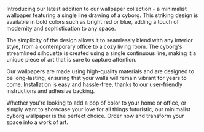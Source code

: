 <!--
Write me content for website with wallpaper "A minimalist wallpaper with a single line drawing of a cyborg, in a striking color such as bright red or blue."
-->

<!--font:Montserrat-->

Introducing our latest addition to our wallpaper collection - a minimalist wallpaper featuring a single line drawing of a cyborg. This striking design is available in bold colors such as bright red or blue, adding a touch of modernity and sophistication to any space.

The simplicity of the design allows it to seamlessly blend with any interior style, from a contemporary office to a cozy living room. The cyborg's streamlined silhouette is created using a single continuous line, making it a unique piece of art that is sure to capture attention.

Our wallpapers are made using high-quality materials and are designed to be long-lasting, ensuring that your walls will remain vibrant for years to come. Installation is easy and hassle-free, thanks to our user-friendly instructions and adhesive backing.

Whether you're looking to add a pop of color to your home or office, or simply want to showcase your love for all things futuristic, our minimalist cyborg wallpaper is the perfect choice. Order now and transform your space into a work of art.
